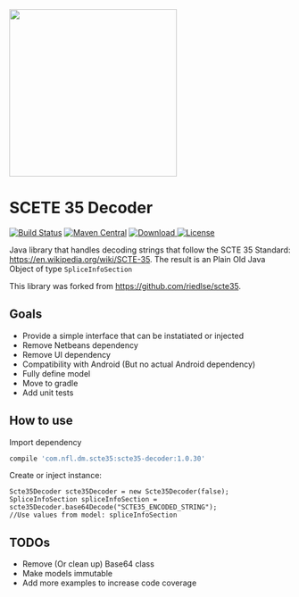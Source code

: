 <img src="http://static.nfl.com/static/content/public/static/img/logos/nfl-engineering-light.svg" width="300" />

# SCETE 35 Decoder

[![Build Status](https://travis-ci.org/nfl/scte35decoder.svg?branch=master)](https://travis-ci.org/nfl/scte35decoder) [![Maven Central](https://maven-badges.herokuapp.com/maven-central/com.nfl.scte35decoder/scte35decoder/badge.svg)](https://maven-badges.herokuapp.com/maven-central/com.nfl.scte35decoder/scte35decoder) [ ![Download](https://api.bintray.com/packages/nfl/maven/scte35decoder/images/download.svg) ](https://bintray.com/nfl/maven/scte35decoder/_latestVersion) [![License](https://img.shields.io/github/license/mashape/apistatus.svg)](https://github.com/nfl/scte35decoder/blob/master/LICENSE)

Java library that handles decoding strings that follow the SCTE 35 Standard: https://en.wikipedia.org/wiki/SCTE-35. The result is an Plain Old Java Object of type `SpliceInfoSection`

This library was forked from https://github.com/riedlse/scte35. 

## Goals
* Provide a simple interface that can be instatiated or injected
* Remove Netbeans dependency 
* Remove UI dependency
* Compatibility with Android (But no actual Android dependency)
* Fully define model
* Move to gradle
* Add unit tests

## How to use

Import dependency
```gradle
compile 'com.nfl.dm.scte35:scte35-decoder:1.0.30'
```

Create or inject instance: 
```
Scte35Decoder scte35Decoder = new Scte35Decoder(false);
SpliceInfoSection spliceInfoSection = scte35Decoder.base64Decode("SCTE35_ENCODED_STRING");
//Use values from model: spliceInfoSection
```

## TODOs
* Remove (Or clean up) Base64 class
* Make models immutable
* Add more examples to increase code coverage